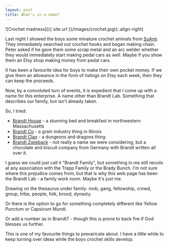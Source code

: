 ```yaml
---
layout: post
title: What's in a name?
---
```


![Crochet madness]({{ site.url }}/images/crochet.jpg){:.align-right}

Last night I showed the boys some minature crochet animals from [SuAmi](https://www.etsy.com/shop/SuAmi). They immediately searched out crochet hooks and began making chain. Peter asked if he gave them some scrap metal and an arc welder whether they would immediately start making pedal cars as well. Maybe if you show them an Etsy shop making money from pedal cars.

It has been a favourite idea for boys to make their own pocket money.  If we give them an allowance in the form of listings on Etsy each week, then they can keep the proceeds.

Now, by a convoluted turn of events, it is expedient that I come up with a name for this enterprise.  A name other than Brandt Lab.  Something that describes our family, but isn't already taken.

So, I tried:

* [Brandt House](http://www.brandthouse.com/) - a stunning bed and breakfast in northwestern Massachusetts
* [Brandt Co](http://www.brandt.co/) - a grain industry thing in Illinois
* [Brandt Clan](http://gaiarpg.wikidot.com/the-brandt-clan) - a dungeons and dragons thing
* [Brandt Zwieback](http://www.brandt-zwieback.de/) - not really a name we were considering, but a chocolate and biscuit company from Germany with Brandt written all over it.

I guess we could just call it "Brandt Family", but something in me still recoils at any association with the Trapp Family or the Brady Bunch.  I'm not sure where this prejudice comes from, but that is why this web page has been the Brandt Lab - a family work room.  Maybe it's just me.

Drawing on the thesaurus under family: mob, gang, fellowship, crowd, group, tribe, people, folk, brood, dynasty.

Or there is the option to go for something completely different like Yellow Punctum or Capsicum Mundi.

Or add a number as in Brandt7 - though this is prone to back fire if God blesses us further.

This is one of my favourite things to prevaricate about.  I have a little while to keep turning over ideas while the boys crochet skills develop.

